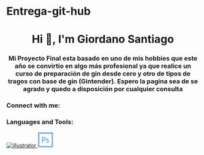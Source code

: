 # Entrega-git-hub
<h1 align="center">Hi 👋, I'm Giordano Santiago</h1>
<h3 align="center">Mi Proyecto Final esta basado en uno de mis hobbies que este año se convirtio en algo más profesional ya que realice un curso de preparación de gin desde cero y otro de tipos de tragos con base de gin (Gintender). Espero la pagina sea de se agrado y quedo a disposición por cualquier consulta</h3>

<h3 align="left">Connect with me:</h3>
<p align="left">
</p>

<h3 align="left">Languages and Tools:</h3>
<p align="left"> <a href="https://www.adobe.com/in/products/illustrator.html" target="_blank" rel="noreferrer"> <img src="https://www.vectorlogo.zone/logos/adobe_illustrator/adobe_illustrator-icon.svg" alt="illustrator" width="40" height="40"/> </a> <a href="https://www.photoshop.com/en" target="_blank" rel="noreferrer"> <img src="https://raw.githubusercontent.com/devicons/devicon/master/icons/photoshop/photoshop-line.svg" alt="photoshop" width="40" height="40"/> </a> </p>
